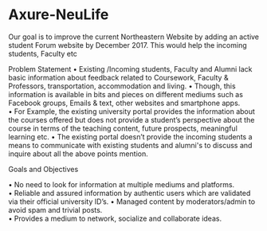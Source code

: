 # Axure-NeuLife
Our goal is to improve the current Northeastern Website by adding an active student Forum website by December 2017.     This would help the incoming students, Faculty etc

Problem Statement 
 • Existing /Incoming   students, Faculty and Alumni lack basic information about feedback     related to Coursework, Faculty & Professors, transportation, accommodation and living. 
 • Though, this information is available in bits and pieces on different mediums such as Facebook   groups, Emails & text, other websites and smartphone apps.  
 • For Example, the existing  university   portal  provides the information about the  courses  offered   but  does  not  provide   a  student’s perspective about the course  in   terms of the   teaching   content,    future   prospects,    meaningful  learning etc. 
 • The   existing   portal   doesn’t   provide the   incoming    students   a   means to communicate   with existing  students  and  alumni's to  discuss  and  inquire  about  all the above points mention.
 
Goals and Objectives 
 
• No need to look for information at multiple mediums and platforms.  
• Reliable   and   assured   information by authentic users which are validated via their official university ID’s.
• Managed content by moderators/admin to avoid spam and trivial posts.  
• Provides a medium to network, socialize and collaborate   ideas. 
